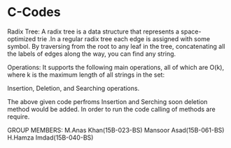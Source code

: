 # C-Codes
 Radix Tree:
A radix tree  is a data structure that represents a space-optimized trie .In a regular radix tree each edge is assigned with some symbol. By traversing from the root to any leaf in the tree, concatenating all the labels of edges along the way, you can find any string. 

Operations:
It supports the following main operations, all of which are O(k), where k is the maximum length of all strings in the set:

Insertion, Deletion, and Searching operations.


The above given code perfroms Insertion and Serching soon deletion method would be added. In order to run the code calling of methods are require.

GROUP MEMBERS:
M.Anas Khan(15B-023-BS)
Mansoor Asad(15B-061-BS)
H.Hamza Imdad(15B-040-BS)




